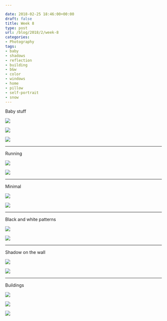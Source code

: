 ```yaml
---

date: 2018-02-25 18:46:00+00:00
draft: false
title: Week 8
type: post
url: /blog/2018/2/week-8
categories:
- Photography
tags:
- baby
- shadows
- reflection
- building
- b&w
- color
- windows
- home
- pillow
- self-portrait
- snow
---
```


Baby stuff



  
![](/images/2018-02-25-20182week-8/IMG_4413.jpg)

  

  
![](/images/2018-02-25-20182week-8/IMG_4418.jpg)

  

  
![](/images/2018-02-25-20182week-8/IMG_4484.jpg)

  



* * *

Running



  
![](/images/2018-02-25-20182week-8/IMG_4431.jpg)

  

  
![](/images/2018-02-25-20182week-8/IMG_4433.jpg)

  



* * *

Minimal



  
![](/images/2018-02-25-20182week-8/IMG_4434.jpg)

  

  
![](/images/2018-02-25-20182week-8/IMG_4445.jpg)

  



* * *

Black and white patterns



  
![](/images/2018-02-25-20182week-8/IMG_4460.jpg)

  

  
![](/images/2018-02-25-20182week-8/IMG_4464.jpg)

  



* * *

Shadow on the wall



  
![](/images/2018-02-25-20182week-8/IMG_4506.jpg)

  

  
![](/images/2018-02-25-20182week-8/IMG_4508.jpg)

  



* * *

Buildings



  
![](/images/2018-02-25-20182week-8/IMG_4510+2.jpg)

  

  
![](/images/2018-02-25-20182week-8/IMG_4511+2.jpg)

  

  
![](/images/2018-02-25-20182week-8/IMG_4516+2.jpg)

  


